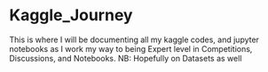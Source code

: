 # Kaggle_Journey
This is  where I will be documenting all my kaggle codes, and jupyter notebooks as I work my way to being Expert level in Competitions, Discussions, and Notebooks. NB: Hopefully on Datasets as well
